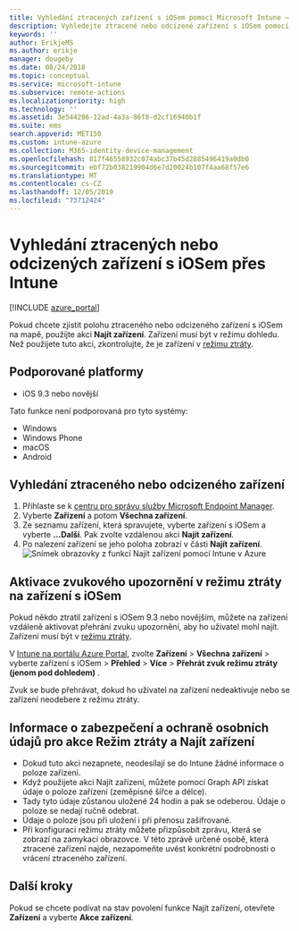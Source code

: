 ```yaml
---
title: Vyhledání ztracených zařízení s iOSem pomocí Microsoft Intune – Azure | Microsoft Docs
description: Vyhledejte ztracené nebo odcizené zařízení s iOSem pomocí funkce Najít zařízení v Microsoft Intune. Získejte podrobnosti o zabezpečení a ochraně osobních údajů při používání akce Najít zařízení.
keywords: ''
author: ErikjeMS
ms.author: erikje
manager: dougeby
ms.date: 08/24/2018
ms.topic: conceptual
ms.service: microsoft-intune
ms.subservice: remote-actions
ms.localizationpriority: high
ms.technology: ''
ms.assetid: 3e544286-12ad-4a3a-86f8-d2cf16940b1f
ms.suite: ems
search.appverid: MET150
ms.custom: intune-azure
ms.collection: M365-identity-device-management
ms.openlocfilehash: 817f46558932c074abc37b45d2885496419a0db0
ms.sourcegitcommit: ebf72b038219904d6e7d20024b107f4aa68f57e6
ms.translationtype: MT
ms.contentlocale: cs-CZ
ms.lasthandoff: 12/05/2019
ms.locfileid: "73712424"
---
```

# <a name="locate-lost-or-stolen-ios-devices-with-intune"></a>Vyhledání ztracených nebo odcizených zařízení s iOSem přes Intune

[!INCLUDE [azure_portal](../includes/azure_portal.md)]

Pokud chcete zjistit polohu ztraceného nebo odcizeného zařízení s iOSem na mapě, použijte akci **Najít zařízení**. Zařízení musí být v režimu dohledu. Než použijete tuto akci, zkontrolujte, že je zařízení v [režimu ztráty](device-lost-mode.md).

## <a name="supported-platforms"></a>Podporované platformy

- iOS 9.3 nebo novější

Tato funkce není podporovaná pro tyto systémy: 
- Windows
- Windows Phone
- macOS
- Android

## <a name="locate-a-lost-or-stolen-device"></a>Vyhledání ztraceného nebo odcizeného zařízení

1. Přihlaste se k [centru pro správu služby Microsoft Endpoint Manager](https://go.microsoft.com/fwlink/?linkid=2109431).
3. Vyberte **Zařízení** a potom **Všechna zařízení**.
4. Ze seznamu zařízení, která spravujete, vyberte zařízení s iOSem a vyberte **...Další**. Pak zvolte vzdálenou akci **Najít zařízení**.
5. Po nalezení zařízení se jeho poloha zobrazí v části **Najít zařízení**.
    ![Snímek obrazovky z funkcí Najít zařízení pomocí Intune v Azure](./media/device-locate/locate-device.png)


## <a name="activate-lost-mode-sound-alert-on-an-ios-device"></a>Aktivace zvukového upozornění v režimu ztráty na zařízení s iOSem

Pokud někdo ztratil zařízení s iOSem 9.3 nebo novějším, můžete na zařízení vzdáleně aktivovat přehrání zvuku upozornění, aby ho uživatel mohl najít. Zařízení musí být v [režimu ztráty](device-lost-mode.md).

V [Intune na portálu Azure Portal](https://aka.ms/intuneportal), zvolte **Zařízení** > **Všechna zařízení** > vyberte zařízení s iOSem > **Přehled** > **Více** > **Přehrát zvuk režimu ztráty (jenom pod dohledem)** .

Zvuk se bude přehrávat, dokud ho uživatel na zařízení nedeaktivuje nebo se zařízení neodebere z režimu ztráty.


## <a name="security-and-privacy-information-for-lost-mode-and-locate-device-actions"></a>Informace o zabezpečení a ochraně osobních údajů pro akce Režim ztráty a Najít zařízení
- Dokud tuto akci nezapnete, neodesílají se do Intune žádné informace o poloze zařízení.
- Když použijete akci Najít zařízení, můžete pomocí Graph API získat údaje o poloze zařízení (zeměpisné šířce a délce).
- Tady tyto údaje zůstanou uložené 24 hodin a pak se odeberou. Údaje o poloze se nedají ručně odebrat.
- Údaje o poloze jsou při uložení i při přenosu zašifrované.
- Při konfiguraci režimu ztráty můžete přizpůsobit zprávu, která se zobrazí na zamykací obrazovce. V této zprávě určené osobě, která ztracené zařízení najde, nezapomeňte uvést konkrétní podrobnosti o vrácení ztraceného zařízení.

## <a name="next-steps"></a>Další kroky

Pokud se chcete podívat na stav povolení funkce Najít zařízení, otevřete **Zařízení** a vyberte **Akce zařízení**.
